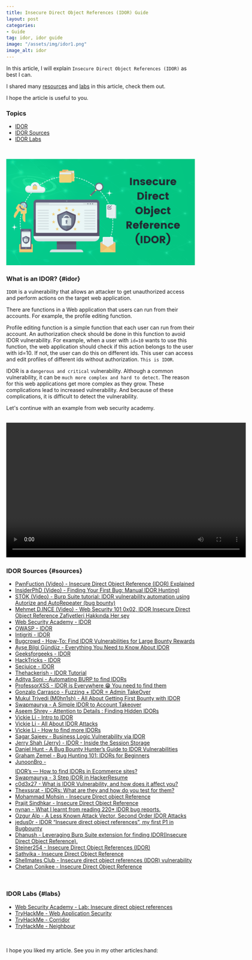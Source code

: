 ```yaml
---
title: Insecure Direct Object References (IDOR) Guide
layout: post
categories:
- Guide
tag: idor, idor guide
image: "/assets/img/idor1.png"
image_alt: idor
---
```


In this article, I will explain `Insecure Direct Object References (IDOR)` as best I can.

I shared many [resources](#sources) and [labs](#labs) in this article, check them out. 

I hope the article is useful to you. 


### Topics

- [IDOR](#idor) <br>
- [IDOR Sources](#sources) <br>
- [IDOR Labs](#labs) <br>



<br>

![sqli](/assets/video/idor-guide/idor.png)

### What is an IDOR? {#idor}

`IDOR` is a vulnerability that allows an attacker to get unauthorized access and perform actions on the target web application.

There are functions in a Web application that users can run from their accounts. For example, the profile editing function. 

Profile editing function is a simple function that each user can run from their account. An authorization check should be done in this function to avoid IDOR vulnerability. For example, when a user with `id=10` wants to use this function, the web application should check if this action belongs to the user with id=10. If not, the user can do this on different ids. This user can access and edit profiles of different ids without authorization. `This is IDOR`.


IDOR is a `dangerous and critical` vulnerability. Although a common vulnerability, it can be `much more complex and hard to detect`. The reason for this web applications get more complex as they grow. These complications lead to increased vulnerability. And because of these complications, it is difficult to detect the vulnerability.

Let's continue with an example from web security academy.

<br>

<video width="640" height="360" controls>
  <source src="/assets/video/idor-guide/IDOR.mp4" type="video/mp4">
</video>


<br>

### IDOR Sources {#sources}

- [PwnFuction (Video) - Insecure Direct Object Reference (IDOR) Explained](https://www.youtube.com/watch?v=rloqMGcPMkI)
- [InsiderPhD (Video) - Finding Your First Bug: Manual IDOR Hunting)](https://www.youtube.com/watch?v=gINAtzdccts)
- [STÖK (Video) - Burp Suite tutorial: IDOR vulnerability automation using Autorize and AutoRepeater (bug bounty)](https://www.youtube.com/watch?v=3K1-a7dnA60&t=260s)
- [Mehmet D.INCE (Video) - Web Security 101 0x02, IDOR Insecure Direct Object Reference Zafiyetleri Hakkında Her şey](https://youtu.be/TsJ2XPuGe1k)
- [Web Security Academy - IDOR](https://portswigger.net/web-security/access-control/idor)
- [OWASP - IDOR](https://owasp.org/www-project-web-security-testing-guide/latest/4-Web_Application_Security_Testing/05-Authorization_Testing/04-Testing_for_Insecure_Direct_Object_References)
- [Intigriti - IDOR](https://blog.intigriti.com/hackademy/idor/)
- [Bugcrowd - How-To: Find IDOR Vulnerabilities for Large Bounty Rewards](https://www.bugcrowd.com/blog/how-to-find-idor-insecure-direct-object-reference-vulnerabilities-for-large-bounty-rewards/)
- [Ayşe Bilgi Gündüz - Everything You Need to Know About IDOR](https://medium.com/@aysebilgegunduz/everything-you-need-to-know-about-idor-insecure-direct-object-references-375f83e03a87)
- [Geeksforgeeks - IDOR](https://www.geeksforgeeks.org/insecure-direct-object-reference-idor-vulnerability/?ref=gcse)
- [HackTricks - IDOR](https://book.hacktricks.xyz/pentesting-web/idor)
- [Secjuice - IDOR ](https://www.secjuice.com/idor-insecure-direct-object-reference-definition/)
- [Thehackerish - IDOR Tutorial](https://thehackerish.com/idor-tutorial-hands-on-owasp-top-10-training/)
- [Aditya Soni - Automating BURP to find IDORs](https://medium.com/cyberverse/automating-burp-to-find-idors-2b3dbe9fa0b8)
- [ProfessorXSS - IDOR is Everywhere 😁 You need to find them](https://cyberweapons.medium.com/idor-is-everywhere-you-need-to-find-them-3ed12435c9de)
- [Gonzalo Carrasco - Fuzzing + IDOR = Admin TakeOver](https://medium.com/@gonzalocarrascosec/fuzzing-idor-admin-takeover-5343bb8f436e)
- [Mukul Trivedi (M0hn1sh) - All About Getting First Bounty with IDOR](https://infosecwriteups.com/all-about-getting-first-bounty-with-idor-849db2828c8)
- [Swapmaurya - A Simple IDOR to Account Takeover](https://medium.com/@swapmaurya20/a-simple-idor-to-account-takeover-88b8a1d2ec24)
- [Aseem Shrey - Attention to Details : Finding Hidden IDORs](https://aseem-shrey.medium.com/attention-to-details-a-curious-case-of-multiple-idors-5a4417ba8848)
- [Vickie Li - Intro to IDOR](https://vickieli.medium.com/intro-to-idor-9048453a3e5d)
- [Vickie Li - All About IDOR Attacks](https://betterprogramming.pub/all-about-idor-attacks-64c4203b518e)
- [Vickie Li - How to find more IDORs](https://vickieli.medium.com/how-to-find-more-idors-ae2db67c9489)
- [Sagar Sajeev - Business Logic Vulnerability via IDOR](https://sagarsajeev.medium.com/business-logic-vulnerability-via-idor-6d510f1caea9)
- [Jerry Shah (Jerry) - IDOR - Inside the Session Storage](https://shahjerry33.medium.com/idor-inside-the-session-storage-88af485fc899)
- [Daniel Hunt - A Bug Bounty Hunter’s Guide to IDOR Vulnerabilities](https://medium.com/techiepedia/an-bug-bounty-hunters-guide-to-idor-vulnerabilities-27012bbccd7)
- [Graham Zemel - Bug Hunting 101: IDORs for Beginners](https://thegrayarea.tech/bug-hunting-101-idors-for-beginners-40a43f7055ea)
- [JunoonBro - $$$$ IDOR’s — How to find IDORs in Ecommerce sites?](https://junoonbro.medium.com/idors-how-to-find-idors-in-ecommerce-sites-d112bd946fcf)
- [Swapmaurya - 3 Step IDOR in HackerResume](https://medium.com/@swapmaurya20/3-step-idor-in-hackerresume-a365f2632996)
- [c0d3x27 - What is IDOR Vulnerability, and how does it affect you?](https://infosecwriteups.com/what-is-idor-vulnerability-and-how-does-it-affect-you-85431d10f8fb)
- [Thexssrat - IDORs: What are they and how do you test for them?](https://thexssrat.medium.com/idors-what-are-they-and-how-do-you-test-for-them-885c9df4af36)
- [Mohammad Mohsin - Insecure Direct object Reference](https://ms-official5878.medium.com/insecure-direct-object-reference-6cbe6dc2f47e)
- [Prajit Sindhkar - Insecure Direct Object Reference](https://sapt.medium.com/insecure-direct-object-reference-cyber-sapiens-internship-task-18-986a5824c797)
- [nynan - What I learnt from reading 220* IDOR bug reports.](https://medium.com/@nynan/what-i-learnt-from-reading-220-idor-bug-reports-6efbea44db7)
- [Ozgur Alp - A Less Known Attack Vector, Second Order IDOR Attacks](https://ozguralp.medium.com/a-less-known-attack-vector-second-order-idor-attacks-14468009781a)
- [jedus0r - IDOR “Insecure direct object references”, my first P1 in Bugbounty](https://medium.com/@jedus0r/idor-insecure-direct-object-references-my-first-p1-in-bugbounty-fb01f50e25df)
- [Dhanush - Leveraging Burp Suite extension for finding IDOR(Insecure Direct Object Reference).](https://infosecwriteups.com/leveraging-burp-suite-extension-for-finding-idor-insecure-direct-object-reference-2653f9b89fd4)
- [Steiner254 - Insecure Direct Object References (IDOR)](https://medium.com/@Steiner254/insecure-direct-object-references-idor-16bf0b981b90)
- [Sathvika - Insecure Direct Object Reference](https://medium.com/@sathvika03/insecure-direct-object-reference-2506ecd37a83)
- [Shellmates Club - Insecure direct object references (IDOR) vulnerability](https://shellmates.medium.com/insecure-direct-object-references-idor-vulnerability-aa48ad99b8c8)
- [Chetan Conikee - Insecure Direct Object Reference](https://chetan-conikee.medium.com/insecure-direct-object-reference-c33bb851da05)


<br>

### IDOR Labs {#labs}

- [Web Security Academy - Lab: Insecure direct object references](https://portswigger.net/web-security/access-control/lab-insecure-direct-object-references)
- [TryHackMe - Web Application Security](https://tryhackme.com/room/introwebapplicationsecurity)
- [TryHackMe - Corridor](https://tryhackme.com/room/corridor)
- [TryHackMe - Neighbour](https://tryhackme.com/room/neighbour)


<br>
<br>
I hope you liked my article. See you in my other articles:hand:
